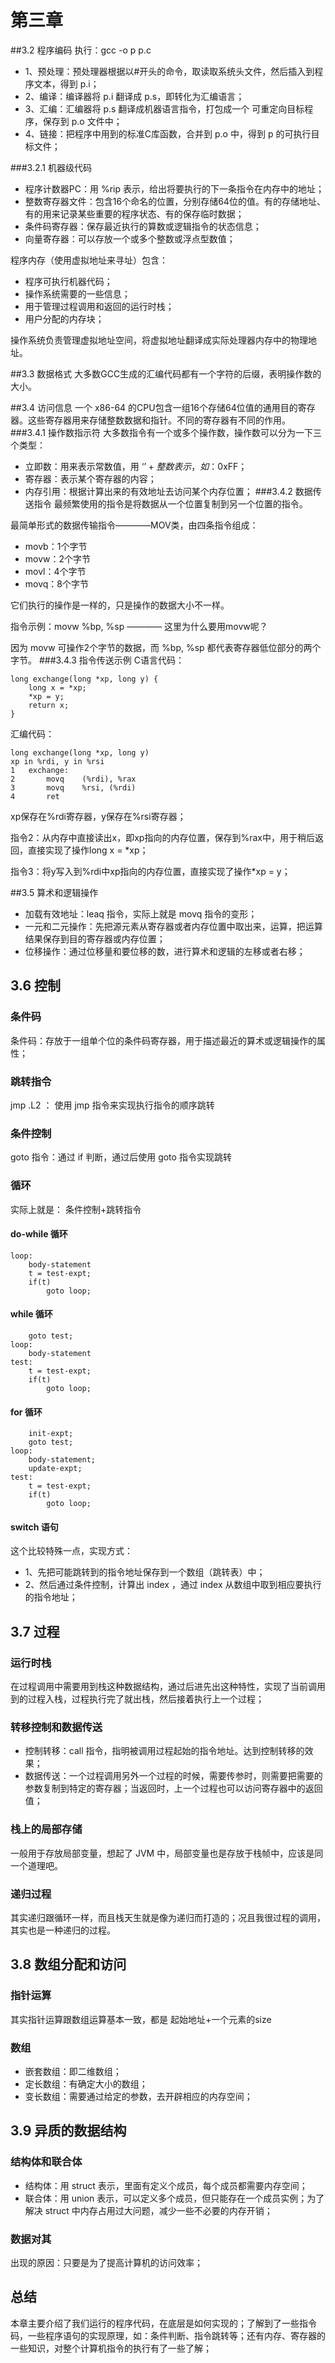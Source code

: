 # 第三章

##3.2 程序编码
执行：gcc -o p p.c

- 1、预处理：预处理器根据以#开头的命令，取读取系统头文件，然后插入到程序文本，得到 p.i；
- 2、编译：编译器将 p.i 翻译成 p.s，即转化为汇编语言；
- 3、汇编：汇编器将 p.s 翻译成机器语言指令，打包成一个 可重定向目标程序，保存到 p.o 文件中；
- 4、链接：把程序中用到的标准C库函数，合并到 p.o 中，得到 p 的可执行目标文件；

###3.2.1 机器级代码
- 程序计数器PC：用 %rip 表示，给出将要执行的下一条指令在内存中的地址；
- 整数寄存器文件：包含16个命名的位置，分别存储64位的值。有的存储地址、有的用来记录某些重要的程序状态、有的保存临时数据；
- 条件码寄存器：保存最近执行的算数或逻辑指令的状态信息；
- 向量寄存器：可以存放一个或多个整数或浮点型数值；

程序内存（使用虚拟地址来寻址）包含：

- 程序可执行机器代码；
- 操作系统需要的一些信息；
- 用于管理过程调用和返回的运行时栈；
- 用户分配的内存块；

操作系统负责管理虚拟地址空间，将虚拟地址翻译成实际处理器内存中的物理地址。

##3.3 数据格式
大多数GCC生成的汇编代码都有一个字符的后缀，表明操作数的大小。

##3.4 访问信息
一个 x86-64 的CPU包含一组16个存储64位值的通用目的寄存器。这些寄存器用来存储整数数据和指针。不同的寄存器有不同的作用。
###3.4.1 操作数指示符
大多数指令有一个或多个操作数，操作数可以分为一下三个类型：

- 立即数：用来表示常数值，用 ‘$’ + 整数 表示，如：$0xFF；
- 寄存器：表示某个寄存器的内容；
- 内存引用：根据计算出来的有效地址去访问某个内存位置；
###3.4.2 数据传送指令
最频繁使用的指令是将数据从一个位置复制到另一个位置的指令。

最简单形式的数据传输指令————MOV类，由四条指令组成：

- movb：1个字节
- movw：2个字节
- movl：4个字节
- movq：8个字节

它们执行的操作是一样的，只是操作的数据大小不一样。

指令示例：movw %bp, %sp ———— 这里为什么要用movw呢？

因为 movw 可操作2个字节的数据，而 %bp, %sp 都代表寄存器低位部分的两个字节。
###3.4.3 指令传送示例
C语言代码：

    long exchange(long *xp, long y) {
		long x = *xp;
		*xp = y;
		return x;
	}

汇编代码：

	long exchange(long *xp, long y)
	xp in %rdi, y in %rsi
	1	exchange:
	2		movq	(%rdi), %rax
	3		movq	%rsi, (%rdi)
	4		ret

xp保存在%rdi寄存器，y保存在%rsi寄存器；

指令2：从内存中直接读出x，即xp指向的内存位置，保存到%rax中，用于稍后返回，直接实现了操作long x = *xp；

指令3：将y写入到%rdi中xp指向的内存位置，直接实现了操作*xp = y；

##3.5 算术和逻辑操作

- 加载有效地址：leaq 指令，实际上就是 movq 指令的变形；
- 一元和二元操作：先把源元素从寄存器或者内存位置中取出来，运算，把运算结果保存到目的寄存器或内存位置；
- 位移操作：通过位移量和要位移的数，进行算术和逻辑的左移或者右移；

## 3.6 控制

### 条件码

条件码：存放于一组单个位的条件码寄存器，用于描述最近的算术或逻辑操作的属性；

### 跳转指令

jmp .L2 ： 使用 jmp 指令来实现执行指令的顺序跳转

### 条件控制

goto 指令：通过 if 判断，通过后使用 goto 指令实现跳转

### 循环

实际上就是： 条件控制+跳转指令

#### do-while 循环
	loop:
		body-statement
		t = test-expt;
		if(t)
			goto loop;

#### while 循环
		goto test;
	loop:
		body-statement
	test:
		t = test-expt;
		if(t)
			goto loop;

#### for 循环
		init-expt;
		goto test;
	loop:
		body-statement;
		update-expt;
	test:
		t = test-expt;
		if(t)
			goto loop;

#### switch 语句

这个比较特殊一点，实现方式：

- 1、先把可能跳转到的指令地址保存到一个数组（跳转表）中；
- 2、然后通过条件控制，计算出 index ，通过 index 从数组中取到相应要执行的指令地址；

## 3.7 过程

### 运行时栈

在过程调用中需要用到栈这种数据结构，通过后进先出这种特性，实现了当前调用到的过程入栈，过程执行完了就出栈，然后接着执行上一个过程；

### 转移控制和数据传送

- 控制转移：call 指令，指明被调用过程起始的指令地址。达到控制转移的效果；
- 数据传送：一个过程调用另外一个过程的时候，需要传参时，则需要把需要的参数复制到特定的寄存器；当返回时，上一个过程也可以访问寄存器中的返回值；

### 栈上的局部存储

一般用于存放局部变量，想起了 JVM 中，局部变量也是存放于栈帧中，应该是同一个道理吧。

### 递归过程

其实递归跟循环一样，而且栈天生就是像为递归而打造的；况且我很过程的调用，其实也是一种递归的过程。

## 3.8 数组分配和访问

### 指针运算

其实指针运算跟数组运算基本一致，都是 起始地址+一个元素的size

### 数组

- 嵌套数组：即二维数组；
- 定长数组：有确定大小的数组；
- 变长数组：需要通过给定的参数，去开辟相应的内存空间；

## 3.9 异质的数据结构

### 结构体和联合体

- 结构体：用 struct 表示，里面有定义个成员，每个成员都需要内存空间；
- 联合体：用 union 表示，可以定义多个成员，但只能存在一个成员实例；为了解决 struct 中内存占用过大问题，减少一些不必要的内存开销；

### 数据对其

出现的原因：只要是为了提高计算机的访问效率；

## 总结
本章主要介绍了我们运行的程序代码，在底层是如何实现的；了解到了一些指令码，一些程序语句的实现原理，如：条件判断、指令跳转等；还有内存、寄存器的一些知识，对整个计算机指令的执行有了一些了解；